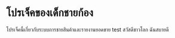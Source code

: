 # โปรเจ็คของเด็กชายก้อง
โปรเจ็คนี้เกี่ยวกับระบบการชายสินค้าและรายงานยอดขาย
test
สวัสดีชาวโลก ฉันสบายดี